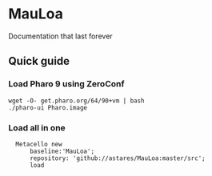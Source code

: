 # MauLoa
Documentation that last forever

## Quick guide

### Load Pharo 9 using ZeroConf 

```
wget -O- get.pharo.org/64/90+vm | bash
./pharo-ui Pharo.image
```

### Load all in one

```Smalltalk
  Metacello new
      baseline:'MauLoa';
      repository: 'github://astares/MauLoa:master/src';
      load
```
